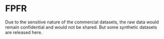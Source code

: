 # FPFR

Due to the sensitive nature of the commercial datasets, the raw data would remain confidential and would not be shared. But some synthetic datasets are released here.
